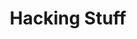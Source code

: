 ---
title: "Hacking Stuff"
description: "Here is a collection of files I have put together some of the methods i've learned to do things and scripts to install tools for when my vm dies"
github: "https://github.com/ponix4k/Hacking-stuff"
draft: false
---